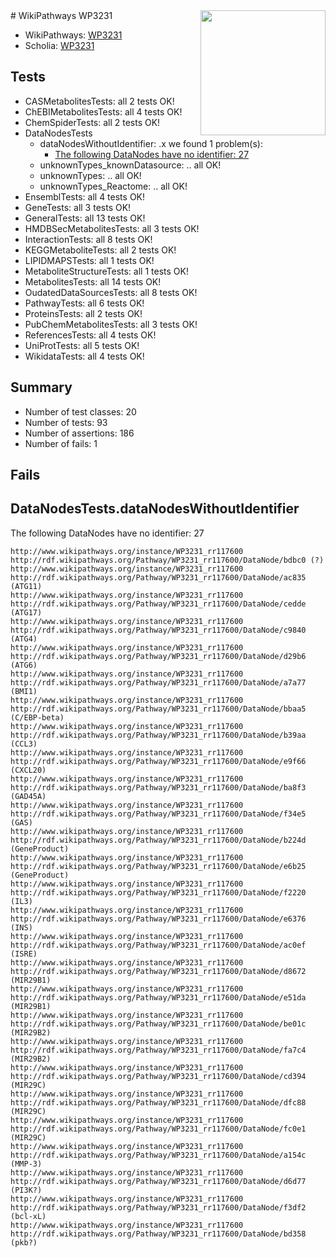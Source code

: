 <img style="float: right; width: 200px" src="https://upload.wikimedia.org/wikipedia/commons/thumb/8/83/Wplogo_with_text_500.png/640px-Wplogo_with_text_500.png" />
# WikiPathways WP3231

* WikiPathways: [WP3231](https://wikipathways.org/pathways/WP3231)
* Scholia: [WP3231](https://scholia.toolforge.org/wikipathways/WP3231)
## Tests
* CASMetabolitesTests: all 2 tests OK!
* ChEBIMetabolitesTests: all 4 tests OK!
* ChemSpiderTests: all 2 tests OK!
* DataNodesTests
    * dataNodesWithoutIdentifier: .x we found 1 problem(s):
        * [The following DataNodes have no identifier: 27](#8792c4b6)
    * unknownTypes_knownDatasource: .. all OK!
    * unknownTypes: .. all OK!
    * unknownTypes_Reactome: .. all OK!
* EnsemblTests: all 4 tests OK!
* GeneTests: all 3 tests OK!
* GeneralTests: all 13 tests OK!
* HMDBSecMetabolitesTests: all 3 tests OK!
* InteractionTests: all 8 tests OK!
* KEGGMetaboliteTests: all 2 tests OK!
* LIPIDMAPSTests: all 1 tests OK!
* MetaboliteStructureTests: all 1 tests OK!
* MetabolitesTests: all 14 tests OK!
* OudatedDataSourcesTests: all 8 tests OK!
* PathwayTests: all 6 tests OK!
* ProteinsTests: all 2 tests OK!
* PubChemMetabolitesTests: all 3 tests OK!
* ReferencesTests: all 4 tests OK!
* UniProtTests: all 5 tests OK!
* WikidataTests: all 4 tests OK!


## Summary

* Number of test classes: 20
* Number of tests: 93
* Number of assertions: 186
* Number of fails: 1

## Fails

<a name="8792c4b6" />

## DataNodesTests.dataNodesWithoutIdentifier

The following DataNodes have no identifier: 27
```
http://www.wikipathways.org/instance/WP3231_rr117600 http://rdf.wikipathways.org/Pathway/WP3231_rr117600/DataNode/bdbc0 (?)
http://www.wikipathways.org/instance/WP3231_rr117600 http://rdf.wikipathways.org/Pathway/WP3231_rr117600/DataNode/ac835 (ATG11)
http://www.wikipathways.org/instance/WP3231_rr117600 http://rdf.wikipathways.org/Pathway/WP3231_rr117600/DataNode/cedde (ATG17)
http://www.wikipathways.org/instance/WP3231_rr117600 http://rdf.wikipathways.org/Pathway/WP3231_rr117600/DataNode/c9840 (ATG4)
http://www.wikipathways.org/instance/WP3231_rr117600 http://rdf.wikipathways.org/Pathway/WP3231_rr117600/DataNode/d29b6 (ATG6)
http://www.wikipathways.org/instance/WP3231_rr117600 http://rdf.wikipathways.org/Pathway/WP3231_rr117600/DataNode/a7a77 (BMI1)
http://www.wikipathways.org/instance/WP3231_rr117600 http://rdf.wikipathways.org/Pathway/WP3231_rr117600/DataNode/bbaa5 (C/EBP-beta)
http://www.wikipathways.org/instance/WP3231_rr117600 http://rdf.wikipathways.org/Pathway/WP3231_rr117600/DataNode/b39aa (CCL3)
http://www.wikipathways.org/instance/WP3231_rr117600 http://rdf.wikipathways.org/Pathway/WP3231_rr117600/DataNode/e9f66 (CXCL20)
http://www.wikipathways.org/instance/WP3231_rr117600 http://rdf.wikipathways.org/Pathway/WP3231_rr117600/DataNode/ba8f3 (GAD45A)
http://www.wikipathways.org/instance/WP3231_rr117600 http://rdf.wikipathways.org/Pathway/WP3231_rr117600/DataNode/f34e5 (GAS)
http://www.wikipathways.org/instance/WP3231_rr117600 http://rdf.wikipathways.org/Pathway/WP3231_rr117600/DataNode/b224d (GeneProduct)
http://www.wikipathways.org/instance/WP3231_rr117600 http://rdf.wikipathways.org/Pathway/WP3231_rr117600/DataNode/e6b25 (GeneProduct)
http://www.wikipathways.org/instance/WP3231_rr117600 http://rdf.wikipathways.org/Pathway/WP3231_rr117600/DataNode/f2220 (IL3)
http://www.wikipathways.org/instance/WP3231_rr117600 http://rdf.wikipathways.org/Pathway/WP3231_rr117600/DataNode/e6376 (INS)
http://www.wikipathways.org/instance/WP3231_rr117600 http://rdf.wikipathways.org/Pathway/WP3231_rr117600/DataNode/ac0ef (ISRE)
http://www.wikipathways.org/instance/WP3231_rr117600 http://rdf.wikipathways.org/Pathway/WP3231_rr117600/DataNode/d8672 (MIR29B1)
http://www.wikipathways.org/instance/WP3231_rr117600 http://rdf.wikipathways.org/Pathway/WP3231_rr117600/DataNode/e51da (MIR29B1)
http://www.wikipathways.org/instance/WP3231_rr117600 http://rdf.wikipathways.org/Pathway/WP3231_rr117600/DataNode/be01c (MIR29B2)
http://www.wikipathways.org/instance/WP3231_rr117600 http://rdf.wikipathways.org/Pathway/WP3231_rr117600/DataNode/fa7c4 (MIR29B2)
http://www.wikipathways.org/instance/WP3231_rr117600 http://rdf.wikipathways.org/Pathway/WP3231_rr117600/DataNode/cd394 (MIR29C)
http://www.wikipathways.org/instance/WP3231_rr117600 http://rdf.wikipathways.org/Pathway/WP3231_rr117600/DataNode/dfc88 (MIR29C)
http://www.wikipathways.org/instance/WP3231_rr117600 http://rdf.wikipathways.org/Pathway/WP3231_rr117600/DataNode/fc0e1 (MIR29C)
http://www.wikipathways.org/instance/WP3231_rr117600 http://rdf.wikipathways.org/Pathway/WP3231_rr117600/DataNode/a154c (MMP-3)
http://www.wikipathways.org/instance/WP3231_rr117600 http://rdf.wikipathways.org/Pathway/WP3231_rr117600/DataNode/d6d77 (PI3K?)
http://www.wikipathways.org/instance/WP3231_rr117600 http://rdf.wikipathways.org/Pathway/WP3231_rr117600/DataNode/f3df2 (bcl-xL)
http://www.wikipathways.org/instance/WP3231_rr117600 http://rdf.wikipathways.org/Pathway/WP3231_rr117600/DataNode/bd358 (pkb?)
```

